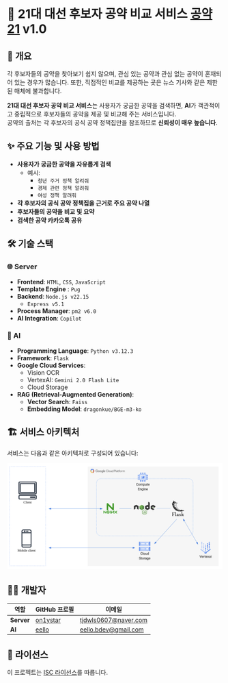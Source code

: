 # 🎯 21대 대선 후보자 공약 비교 서비스 [공약21](https://gongyak21.site/) v1.0

## 📖 개요

각 후보자들의 공약을 찾아보기 쉽지 않으며, 관심 있는 공약과 관심 없는 공약이 혼재되어 있는 경우가 많습니다. 또한, 직접적인 비교를 제공하는 곳은 뉴스 기사와 같은 제한된 매체에 불과합니다.

**21대 대선 후보자 공약 비교 서비스**는 사용자가 궁금한 공약을 검색하면, **AI**가 객관적이고 중립적으로 후보자들의 공약을 제공 및 비교해 주는 서비스입니다.  
공약의 출처는 각 후보자의 공식 공약 정책집만을 참조하므로 **신뢰성이 매우 높습니다**.

## ✨ 주요 기능 및 사용 방법

- **사용자가 궁금한 공약을 자유롭게 검색**
  - 예시:
    - `청년 주거 정책 알려줘`
    - `경제 관련 정책 알려줘`
    - `여성 정책 알려줘`
- **각 후보자의 공식 공약 정책집을 근거로 주요 공약 나열**
- **후보자들의 공약을 비교 및 요약**
- **검색한 공약 카카오톡 공유**

## 🛠️ 기술 스택

### 🌐 Server

- **Frontend**: `HTML`, `CSS`, `JavaScript`
- **Template Engine** : `Pug`
- **Backend**: `Node.js v22.15`
  - `Express v5.1`
- **Process Manager**: `pm2 v6.0`
- **AI Integration**: `Copilot`

### 🤖 AI

- **Programming Language**: `Python v3.12.3`
- **Framework**: `Flask`
- **Google Cloud Services**:
  - Vision OCR
  - VertexAI: `Gemini 2.0 Flash Lite`
  - Cloud Storage
- **RAG (Retrieval-Augmented Generation)**:
  - **Vector Search**: `Faiss`
  - **Embedding Model**: `dragonkue/BGE-m3-ko`

## 🏗️ 서비스 아키텍처

서비스는 다음과 같은 아키텍처로 구성되어 있습니다:

![서비스 아키텍처](/img/gongyak21-service-architecture.png)

## 👩‍💻 개발자

| 역할       | GitHub 프로필                           | 이메일               |
| ---------- | --------------------------------------- | -------------------- |
| **Server** | [on1ystar](https://github.com/on1ystar) | tjdwls0607@naver.com |
| **AI**     | [eello](https://github.com/eello)       | eello.bdev@gmail.com |

## 📜 라이선스

이 프로젝트는 [ISC 라이선스](LICENSE)를 따릅니다.
